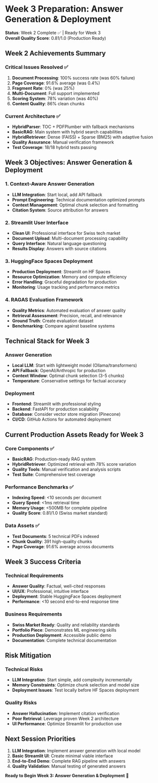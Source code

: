# Week 3 Preparation: Answer Generation & Deployment

**Status**: Week 2 Complete ✅ | Ready for Week 3  
**Overall Quality Score**: 0.81/1.0 (Production Ready)

## Week 2 Achievements Summary

### Critical Issues Resolved ✅
1. **Document Processing**: 100% success rate (was 60% failure)
2. **Page Coverage**: 91.6% average (was 0.4%)
3. **Fragment Rate**: 0% (was 25%)
4. **Multi-Document**: Full support implemented
5. **Scoring System**: 78% variation (was 40%)
6. **Content Quality**: 86% clean chunks

### Current Architecture ✅
- **HybridParser**: TOC + PDFPlumber with fallback mechanisms
- **BasicRAG**: Main system with hybrid search capabilities  
- **HybridRetriever**: Dense (FAISS) + Sparse (BM25) with adaptive fusion
- **Quality Assurance**: Manual verification framework
- **Test Coverage**: 18/18 hybrid tests passing

## Week 3 Objectives: Answer Generation & Deployment

### 1. Context-Aware Answer Generation
- **LLM Integration**: Start local, add API fallback
- **Prompt Engineering**: Technical documentation optimized prompts
- **Context Management**: Optimal chunk selection and formatting
- **Citation System**: Source attribution for answers

### 2. Streamlit User Interface
- **Clean UI**: Professional interface for Swiss tech market
- **Document Upload**: Multi-document processing capability
- **Query Interface**: Natural language questioning
- **Results Display**: Answers with source citations

### 3. HuggingFace Spaces Deployment
- **Production Deployment**: Streamlit on HF Spaces
- **Resource Optimization**: Memory and compute efficiency
- **Error Handling**: Graceful degradation for production
- **Monitoring**: Usage tracking and performance metrics

### 4. RAGAS Evaluation Framework
- **Quality Metrics**: Automated evaluation of answer quality
- **Retrieval Assessment**: Precision, recall, and relevance
- **Ground Truth**: Create evaluation dataset
- **Benchmarking**: Compare against baseline systems

## Technical Stack for Week 3

### Answer Generation
- **Local LLM**: Start with lightweight model (Ollama/transformers)
- **API Fallback**: OpenAI/Anthropic for production
- **Context Window**: Optimal chunk selection (3-5 chunks)
- **Temperature**: Conservative settings for factual accuracy

### Deployment
- **Frontend**: Streamlit with professional styling
- **Backend**: FastAPI for production scalability
- **Database**: Consider vector store migration (Pinecone)
- **CI/CD**: GitHub Actions for automated deployment

## Current Production Assets Ready for Week 3

### Core Components ✅
- **BasicRAG**: Production-ready RAG system
- **HybridRetriever**: Optimized retrieval with 78% score variation
- **Quality Tools**: Manual verification and analysis scripts
- **Test Suite**: Comprehensive test coverage

### Performance Benchmarks ✅
- **Indexing Speed**: <10 seconds per document
- **Query Speed**: <1ms retrieval time
- **Memory Usage**: <500MB for complete pipeline
- **Quality Score**: 0.81/1.0 (Swiss market standard)

### Data Assets ✅
- **Test Documents**: 5 technical PDFs indexed
- **Chunk Quality**: 391 high-quality chunks
- **Page Coverage**: 91.6% average across documents

## Week 3 Success Criteria

### Technical Requirements
- **Answer Quality**: Factual, well-cited responses
- **UI/UX**: Professional, intuitive interface
- **Deployment**: Stable HuggingFace Spaces deployment
- **Performance**: <10 second end-to-end response time

### Business Requirements
- **Swiss Market Ready**: Quality and reliability standards
- **Portfolio Piece**: Demonstrates ML engineering skills
- **Production Deployment**: Accessible public demo
- **Documentation**: Complete technical documentation

## Risk Mitigation

### Technical Risks
- **LLM Integration**: Start simple, add complexity incrementally
- **Memory Constraints**: Optimize chunk selection and model size
- **Deployment Issues**: Test locally before HF Spaces deployment

### Quality Risks
- **Answer Hallucination**: Implement citation verification
- **Poor Retrieval**: Leverage proven Week 2 architecture
- **UI Performance**: Optimize Streamlit for production use

## Next Session Priorities

1. **LLM Integration**: Implement answer generation with local model
2. **Basic Streamlit UI**: Create minimal viable interface
3. **End-to-End Demo**: Complete RAG pipeline with answers
4. **Quality Validation**: Manual testing of generated answers

**Ready to Begin Week 3: Answer Generation & Deployment** 🚀